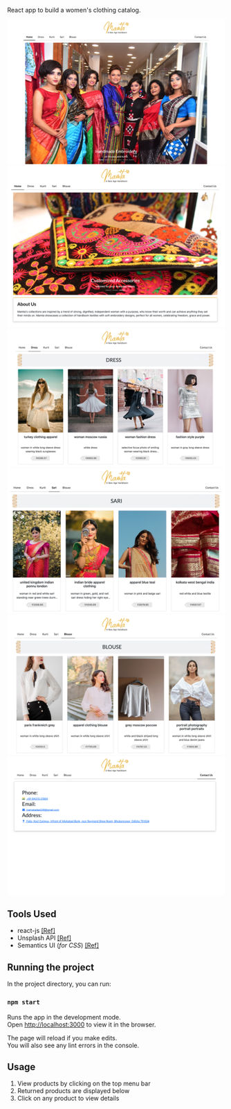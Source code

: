 React app to build a women's clothing catalog.

![home-screen-1](src/images/screenshots/home-screen-1.png)
![home-screen-2](src/images/screenshots/home-screen-2.png)
![dress](src/images/screenshots/dress.png)
![sari](src/images/screenshots/sari.png)
![blouse](src/images/screenshots/blouse.png)
![contact-us](src/images/screenshots/contact-us.png)

## Tools Used

- react-js [[Ref]](https://reactjs.org/docs/getting-started.html)
- Unsplash API [[Ref]](https://unsplash.com/documentation#getting-started)
- Semantics UI (_for CSS_) [[Ref]](https://semantic-ui.com/introduction/getting-started.html)

## Running the project

In the project directory, you can run:

### `npm start`

Runs the app in the development mode.<br />
Open [http://localhost:3000](http://localhost:3000) to view it in the browser.

The page will reload if you make edits.<br />
You will also see any lint errors in the console.

## Usage

1. View products by clicking on the top menu bar
2. Returned products are displayed below
3. Click on any product to view details
